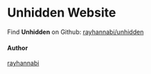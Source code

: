 # Unhidden Website

Find **Unhidden** on Github: [rayhannabi/unhidden](https://github.com/rayhannabi/unhidden)



#### Author

[rayhannabi](https://github.com/rayhannabi)

